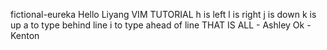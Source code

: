  fictional-eureka
Hello Liyang 
VIM TUTORIAL
h is left
l is right
j is down
k is up
a to type behind line
i to type ahead of line
THAT IS ALL - Ashley
Ok - Kenton
